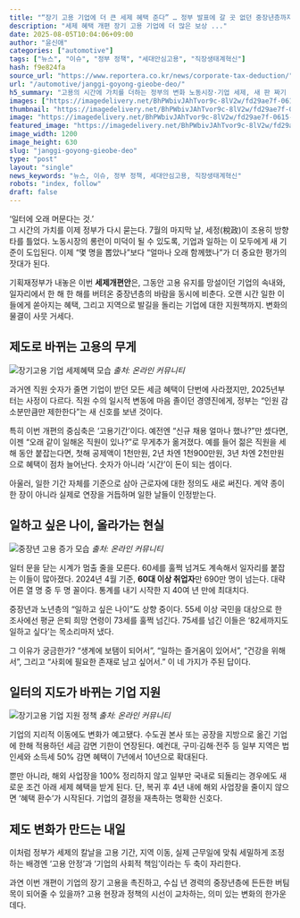 ```yaml
---
title: "“장기 고용 기업에 더 큰 세제 혜택 준다” … 정부 발표에 갈 곳 없던 중장년층까지 ‘활짝’"
description: "세제 혜택 개편 장기 고용 기업에 더 많은 보상 ..."
date: 2025-08-05T10:04:06+09:00
author: "윤신애"
categories: ["automotive"]
tags: ["뉴스", "이슈", "정부 정책", "세대안심고용", "직장생태계혁신"]
hash: f9e824fa
source_url: "https://www.reportera.co.kr/news/corporate-tax-deduction/"
url: "/automotive/janggi-goyong-gieobe-deo/"
h5_summary: "고용의 시간에 가치를 더하는 정부의 변화 노동시장·기업 세제, 새 판 짜기 돌입"
images: ["https://imagedelivery.net/BhPWbivJAhTvor9c-8lV2w/fd29ae7f-0615-482c-0237-7c6af3c4df00/public", "https://imagedelivery.net/BhPWbivJAhTvor9c-8lV2w/fb239ab7-7ae6-43b2-47b1-808013364d00/public", "https://imagedelivery.net/BhPWbivJAhTvor9c-8lV2w/a4c781bd-5dbe-44a3-3479-7f860be27600/public", "https://imagedelivery.net/BhPWbivJAhTvor9c-8lV2w/1394fc20-88c9-4621-acc7-33b2d9c25200/public"]
thumbnail: "https://imagedelivery.net/BhPWbivJAhTvor9c-8lV2w/fd29ae7f-0615-482c-0237-7c6af3c4df00/public"
image: "https://imagedelivery.net/BhPWbivJAhTvor9c-8lV2w/fd29ae7f-0615-482c-0237-7c6af3c4df00/public"
featured_image: "https://imagedelivery.net/BhPWbivJAhTvor9c-8lV2w/fd29ae7f-0615-482c-0237-7c6af3c4df00/public"
image_width: 1200
image_height: 630
slug: "janggi-goyong-gieobe-deo"
type: "post"
layout: "single"
news_keywords: "뉴스, 이슈, 정부 정책, 세대안심고용, 직장생태계혁신"
robots: "index, follow"
draft: false
---
```


‘일터에 오래 머문다는 것.’  
그 시간의 가치를 이제 정부가 다시 묻는다. 7월의 마지막 날, 세정(稅政)이 조용히 방향타를 틀었다. 노동시장의 롱런이 미덕이 될 수 있도록, 기업과 일하는 이 모두에게 새 기준이 도입된다. 이제 “몇 명을 뽑았나”보다 “얼마나 오래 함께했나”가 더 중요한 평가의 잣대가 된다.

기획재정부가 내놓은 이번 **세제개편안**은, 그동안 고용 유지를 망설이던 기업의 속내와, 일자리에서 한 해 한 해를 버텨온 중장년층의 바람을 동시에 비춘다. 오랜 시간 일한 이들에게 쏟아지는 혜택, 그리고 지역으로 발길을 돌리는 기업에 대한 지원책까지. 변화의 물결이 사뭇 거세다.

## 제도로 바뀌는 고용의 무게

![장기고용 기업 세제혜택 모습](https://imagedelivery.net/BhPWbivJAhTvor9c-8lV2w/a4c781bd-5dbe-44a3-3479-7f860be27600/public)
*출처: 온라인 커뮤니티*


과거엔 직원 숫자가 줄면 기업이 받던 모든 세금 혜택이 단번에 사라졌지만, 2025년부터는 사정이 다르다. 직원 수의 일시적 변동에 마음 졸이던 경영진에게, 정부는 “인원 감소분만큼만 제한한다”는 새 신호를 보낸 것이다.

특히 이번 개편의 중심축은 ‘고용기간’이다. 예전엔 “신규 채용 얼마나 했나?”만 셌다면, 이젠 “오래 같이 일해온 직원이 있나?”로 무게추가 옮겨졌다. 예를 들어 젊은 직원을 세 해 동안 붙잡는다면, 첫해 공제액이 1천만원, 2년 차엔 1천900만원, 3년 차엔 2천만원으로 혜택이 점차 늘어난다. 숫자가 아니라 ‘시간’이 돈이 되는 셈이다.

아울러, 일한 기간 자체를 기준으로 삼아 근로자에 대한 정의도 새로 써진다. 계약 종이 한 장이 아니라 실제로 연장을 거듭하며 일한 날들이 인정받는다.

## 일하고 싶은 나이, 올라가는 현실

![중장년 고용 증가 모습](https://imagedelivery.net/BhPWbivJAhTvor9c-8lV2w/1394fc20-88c9-4621-acc7-33b2d9c25200/public)
*출처: 온라인 커뮤니티*


일터 문을 닫는 시계가 멈출 줄을 모른다. 60세를 훌쩍 넘겨도 계속해서 일자리를 붙잡는 이들이 많아졌다. 2024년 4월 기준, **60대 이상 취업자**만 690만 명이 넘는다. 대략 어른 열 명 중 두 명 꼴이다. 통계를 내기 시작한 지 40여 년 만에 최대치다.

중장년과 노년층의 “일하고 싶은 나이”도 상향 중이다. 55세 이상 국민을 대상으로 한 조사에선 평균 은퇴 희망 연령이 73세를 훌쩍 넘긴다. 75세를 넘긴 이들은 ‘82세까지도 일하고 싶다’는 목소리마저 냈다.

그 이유가 궁금한가? “생계에 보탬이 되어서”, “일하는 즐거움이 있어서”, “건강을 위해서”, 그리고 “사회에 필요한 존재로 남고 싶어서.” 이 네 가지가 주된 답이다.

## 일터의 지도가 바뀌는 기업 지원

![장기고용 기업 지원 정책](https://imagedelivery.net/BhPWbivJAhTvor9c-8lV2w/fb239ab7-7ae6-43b2-47b1-808013364d00/public)
*출처: 온라인 커뮤니티*


기업의 지리적 이동에도 변화가 예고됐다. 수도권 본사 또는 공장을 지방으로 옮긴 기업에 한해 적용하던 세금 감면 기한이 연장된다. 예컨대, 구미·김해·전주 등 일부 지역은 법인세와 소득세 50% 감면 혜택이 7년에서 10년으로 확대된다.

뿐만 아니라, 해외 사업장을 100% 정리하지 않고 일부만 국내로 되돌리는 경우에도 새로운 조건 아래 세제 혜택을 받게 된다. 단, 복귀 후 4년 내에 해외 사업장을 줄이지 않으면 ‘혜택 환수’가 시작된다. 기업의 결정을 재촉하는 명확한 신호다.

## 제도 변화가 만드는 내일

이처럼 정부가 세제의 칼날을 고용 기간, 지역 이동, 실제 근무일에 맞춰 세밀하게 조정하는 배경엔 ‘고용 안정’과 ‘기업의 사회적 책임’이라는 두 축이 자리한다.

과연 이번 개편이 기업의 장기 고용을 촉진하고, 수십 년 경력의 중장년층에 든든한 버팀목이 되어줄 수 있을까? 고용 현장과 정책의 시선이 교차하는, 의미 있는 변화의 한가운데다.
